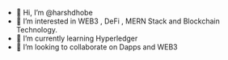 - 👋 Hi, I’m @harshdhobe
- 👀 I’m interested in WEB3 , DeFi , MERN Stack and Blockchain Technology.
- 🌱 I’m currently learning Hyperledger 
- 💞️ I’m looking to collaborate on Dapps and WEB3
  
  


<!---
harshdhobe/harshdhobe is a ✨ special ✨ repository because its `README.md` (this file) appears on your GitHub profile.
You can click the Preview link to take a look at your changes.
--->
